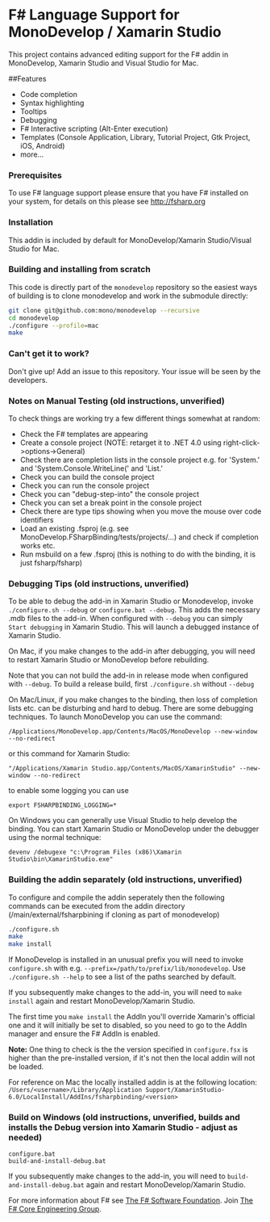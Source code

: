 # F# Language Support for MonoDevelop / Xamarin Studio

This project contains advanced editing support for the F# addin in MonoDevelop, Xamarin Studio and Visual Studio for Mac.

##Features
* Code completion
* Syntax highlighting
* Tooltips
* Debugging 
* F# Interactive scripting (Alt-Enter execution)
* Templates (Console Application, Library, Tutorial Project, Gtk Project, iOS, Android)
* more...


### Prerequisites

To use F# language support please ensure that you have F# installed on your system, for details on this please see http://fsharp.org

### Installation

This addin is included by default for MonoDevelop/Xamarin Studio/Visual Studio for Mac.

### Building and installing from scratch

This code is directly part of the `monodevelop` repository so the easiest ways of building is to clone monodevelop and work in the submodule directly:

```bash
git clone git@github.com:mono/monodevelop --recursive
cd monodevelop
./configure --profile=mac
make
```


### Can't get it to work?  

Don't give up! Add an issue to this repository. Your issue will be seen by the developers.


### Notes on Manual Testing (old instructions, unverified)

To check things are working try a few different things somewhat at random:
  - Check the F# templates are appearing
  - Create a console project (NOTE: retarget it to .NET 4.0 using right-click->options->General)
  - Check there are completion lists in the console project e.g. for 'System.' and 'System.Console.WriteLine(' and 'List.'
  - Check you can build the console project
  - Check you can run the console project
  - Check you can "debug-step-into" the console project
  - Check you can set a break point in the console project
  - Check there are type tips showing when you move the mouse over code identifiers
  - Load an existing .fsproj (e.g. see MonoDevelop.FSharpBinding/tests/projects/...) and check if completion works etc.
  - Run msbuild on a few .fsproj (this is nothing to do with the binding, it is just fsharp/fsharp)

### Debugging Tips (old instructions, unverified)

To be able to debug the add-in in Xamarin Studio or Monodevelop, invoke `./configure.sh --debug` or `configure.bat --debug`. This adds the necessary .mdb files to the add-in. 
When configured with `--debug` you can simply `Start debugging` in Xamarin Studio. This will launch a debugged instance of Xamarin Studio. 

On Mac, if you make changes to the add-in after debugging, you will need to restart Xamarin Studio or MonoDevelop before rebuilding. 

Note that you can not build the add-in in release mode when configured with `--debug`. To build a release build, first `./configure.sh` without `--debug`


On Mac/Linux, if you make changes to the binding, then loss of completion lists etc. can be disturbing and hard to debug. There are some debugging techniques. To launch MonoDevelop you can use the command:  
```
/Applications/MonoDevelop.app/Contents/MacOS/MonoDevelop --new-window --no-redirect
```
or this command for Xamarin Studio:  
```
"/Applications/Xamarin Studio.app/Contents/MacOS/XamarinStudio" --new-window --no-redirect
```
to enable some logging you can use

	export FSHARPBINDING_LOGGING=*

On Windows you can generally use Visual Studio to help develop the binding. 
You can start Xamarin Studio or MonoDevelop under the debugger using the normal technique:

	devenv /debugexe "c:\Program Files (x86)\Xamarin Studio\bin\XamarinStudio.exe"

### Building the addin separately (old instructions, unverified)

To configure and compile the addin seperately then the following commands can be executed from the addin directory (/main/external/fsharpbining if cloning as part of monodevelop)

```bash
./configure.sh 
make 
make install
```

If MonoDevelop is installed in an unusual prefix you will need to invoke `configure.sh` with e.g. `--prefix=/path/to/prefix/lib/monodevelop`. Use `./configure.sh --help` to see a list of the paths searched by default.

If you subsequently make changes to the add-in, you will need to `make install` again and restart MonoDevelop/Xamarin Studio. 

The first time you `make install` the AddIn you'll override Xamarin's official one and it will initially be set to disabled, so you need to go to the AddIn manager and ensure the F# AddIn is enabled.  

**Note:**  One thing to check is the the version specified in `configure.fsx` is higher than the pre-installed version, if it's not then the local addin will not be loaded.   

For reference on Mac the locally installed addin is at the following location:  ```/Users/<username>/Library/Application Support/XamarinStudio-6.0/LocalInstall/AddIns/fsharpbinding/<version>```

### Build on Windows (old instructions, unverified, builds and installs the Debug version into Xamarin Studio - adjust as needed)

```dos
configure.bat
build-and-install-debug.bat
```

If you subsequently make changes to the add-in, you will need to `build-and-install-debug.bat` again and restart MonoDevelop/Xamarin Studio. 

For more information about F# see [The F# Software Foundation](http://fsharp.org). Join [The F# Core Engineering Group](http://fsharp.github.io). 
